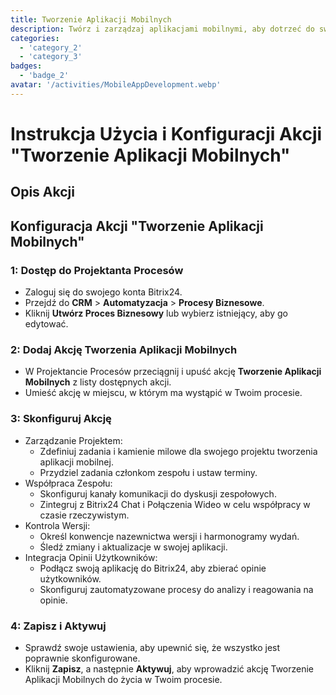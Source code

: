 ```yaml
---
title: Tworzenie Aplikacji Mobilnych
description: Twórz i zarządzaj aplikacjami mobilnymi, aby dotrzeć do swojej publiczności.
categories: 
  - 'category_2'
  - 'category_3'
badges: 
  - 'badge_2' 
avatar: '/activities/MobileAppDevelopment.webp'
---
```

# Instrukcja Użycia i Konfiguracji Akcji "Tworzenie Aplikacji Mobilnych"

## Opis Akcji

## **Konfiguracja Akcji "Tworzenie Aplikacji Mobilnych"**

### 1: Dostęp do Projektanta Procesów
- Zaloguj się do swojego konta Bitrix24.
- Przejdź do **CRM** > **Automatyzacja** > **Procesy Biznesowe**.
- Kliknij **Utwórz Proces Biznesowy** lub wybierz istniejący, aby go edytować.

### 2: Dodaj Akcję Tworzenia Aplikacji Mobilnych
- W Projektancie Procesów przeciągnij i upuść akcję **Tworzenie Aplikacji Mobilnych** z listy dostępnych akcji.
- Umieść akcję w miejscu, w którym ma wystąpić w Twoim procesie.

### 3: Skonfiguruj Akcję
- Zarządzanie Projektem:
  - Zdefiniuj zadania i kamienie milowe dla swojego projektu tworzenia aplikacji mobilnej.
  - Przydziel zadania członkom zespołu i ustaw terminy.
- Współpraca Zespołu:
  - Skonfiguruj kanały komunikacji do dyskusji zespołowych.
  - Zintegruj z Bitrix24 Chat i Połączenia Wideo w celu współpracy w czasie rzeczywistym.
- Kontrola Wersji:
  - Określ konwencje nazewnictwa wersji i harmonogramy wydań.
  - Śledź zmiany i aktualizacje w swojej aplikacji.
- Integracja Opinii Użytkowników:
  - Podłącz swoją aplikację do Bitrix24, aby zbierać opinie użytkowników.
  - Skonfiguruj zautomatyzowane procesy do analizy i reagowania na opinie.

### 4: Zapisz i Aktywuj
- Sprawdź swoje ustawienia, aby upewnić się, że wszystko jest poprawnie skonfigurowane.
- Kliknij **Zapisz**, a następnie **Aktywuj**, aby wprowadzić akcję Tworzenie Aplikacji Mobilnych do życia w Twoim procesie.